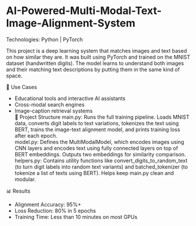 # AI-Powered-Multi-Modal-Text-Image-Alignment-System

Technologies: Python | PyTorch  

This project is a deep learning system that matches images and text based on how similar they are. It was built using PyTorch and trained on the MNIST dataset (handwritten digits). The model learns to understand both images and their matching text descriptions by putting them in the same kind of space.  

📂 Use Cases
- Educational tools and interactive AI assistants
- Cross-modal search engines
- Image-caption retrieval systems  
📁 Project Structure
main.py: Runs the full training pipeline. Loads MNIST data, converts digit labels to text variations, tokenizes the text using BERT, trains the image-text alignment model, and prints training loss after each epoch.  
model.py: Defines the MultiModalModel, which encodes images using CNN layers and encodes text using fully connected layers on top of BERT embeddings. Outputs two embeddings for similarity comparison.  
helpers.py: Contains utility functions like convert_digits_to_random_text (to turn digit labels into random text variants) and batched_tokenizer (to tokenize a list of texts using BERT). Helps keep main.py clean and modular.  

📊 Results
- Alignment Accuracy: 95%+
- Loss Reduction: 80% in 5 epochs
- Training Time: Less than 10 minutes on most GPUs
